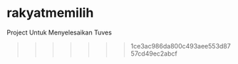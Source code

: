 
# rakyatmemilih
Project Untuk Menyelesaikan Tuves
>>>>>>> 1ce3ac986da800c493aee553d8757cd49ec2abcf
